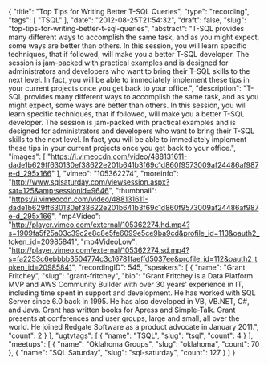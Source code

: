 {
  "title": "Top Tips for Writing Better T-SQL Queries",
  "type": "recording",
  "tags": [
    "TSQL"
  ],
  "date": "2012-08-25T21:54:32",
  "draft": false,
  "slug": "top-tips-for-writing-better-t-sql-queries",
  "abstract": "T-SQL provides many different ways to accomplish the same task, and as you might expect, some ways are better than others. In this session, you will learn specific techniques, that if followed, will make you a better T-SQL developer. The session is jam-packed with practical examples and is designed for administrators and developers who want to bring their T-SQL skills to the next level. In fact, you will be able to immediately implement these tips in your current projects once you get back to your office.",
  "description": "T-SQL provides many different ways to accomplish the same task, and as you might expect, some ways are better than others. In this session, you will learn specific techniques, that if followed, will make you a better T-SQL developer. The session is jam-packed with practical examples and is designed for administrators and developers who want to bring their T-SQL skills to the next level. In fact, you will be able to immediately implement these tips in your current projects once you get back to your office.",
  "images": [
    "https://i.vimeocdn.com/video/488131611-dade1b629ff630130ef38622e201b641b3f69c1d860f9573009af24486af987e-d_295x166"
  ],
  "vimeo": "105362274",
  "moreinfo": "http://www.sqlsaturday.com/viewsession.aspx?sat=125&amp;sessionid=9646",
  "thumbnail": "https://i.vimeocdn.com/video/488131611-dade1b629ff630130ef38622e201b641b3f69c1d860f9573009af24486af987e-d_295x166",
  "mp4Video": "http://player.vimeo.com/external/105362274.hd.mp4?s=1909fa5f25a03c39c2e8c8e5fe6099e5ce9ba9cd&profile_id=113&oauth2_token_id=20985841",
  "mp4VideoLow": "http://player.vimeo.com/external/105362274.sd.mp4?s=fa2253c6ebbbb3504774c3c16781faeffd5037ee&profile_id=112&oauth2_token_id=20985841",
  "recordingID": 545,
  "speakers": [
    {
      "name": "Grant Fritchey",
      "slug": "grant-fritchey",
      "bio": "Grant Fritchey is a Data Platform MVP and AWS Community Builder with over 30 years’ experience in IT, including time spent in support and development. He has worked with SQL Server since 6.0 back in 1995. He has also developed in VB, VB.NET, C#, and Java. Grant has written books for Apress and Simple-Talk. Grant presents at conferences and user groups, large and small, all over the world. He joined Redgate Software as a product advocate in January 2011.",
      "count": 2
    }
  ],
  "ugtvtags": [
    {
      "name": "TSQL",
      "slug": "tsql",
      "count": 4
    }
  ],
  "meetups": [
    {
      "name": "Oklahoma Groups",
      "slug": "oklahoma",
      "count": 70
    },
    {
      "name": "SQL Saturday",
      "slug": "sql-saturday",
      "count": 127
    }
  ]
}